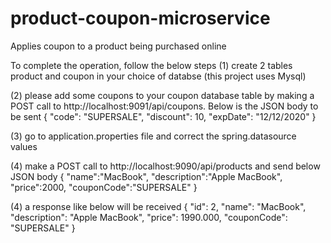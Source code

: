 # product-coupon-microservice
Applies coupon to a product being purchased online

To complete the operation, follow the below steps
(1) create 2 tables product and coupon in your choice of databse (this project uses Mysql)

(2) please add some coupons to your coupon database table by making a POST call to http://localhost:9091/api/coupons. Below is the JSON body to be sent
    {
      "code": "SUPERSALE",
      "discount": 10,
      "expDate": "12/12/2020" 
    }

(3) go to application.properties file and correct the spring.datasource values

(4) make a POST call to http://localhost:9090/api/products and send below JSON body
    {
      "name":"MacBook",
      "description":"Apple MacBook",
      "price":2000,
      "couponCode":"SUPERSALE" 
    }

(4) a response like below will be received
    {
      "id": 2,
      "name": "MacBook",
      "description": "Apple MacBook",
      "price": 1990.000,
      "couponCode": "SUPERSALE"
    }



